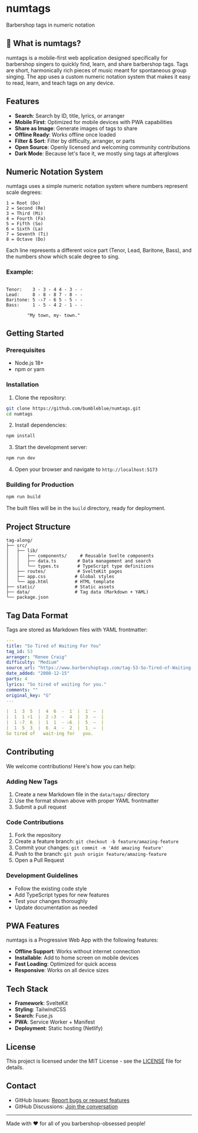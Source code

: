 # numtags

Barbershop tags in numeric notation

## 🎵 What is numtags?

numtags is a mobile-first web application designed specifically for barbershop singers to quickly find, learn, and share barbershop tags. Tags are short, harmonically rich pieces of music meant for spontaneous group singing. The app uses a custom numeric notation system that makes it easy to read, learn, and teach tags on any device.

## Features

- **Search**: Search by ID, title, lyrics, or arranger
- **Mobile First**: Optimized for mobile devices with PWA capabilities
- **Share as Image**: Generate images of tags to share 
- **Offline Ready**: Works offline once loaded
- **Filter & Sort**: Filter by difficulty, arranger, or parts
- **Open Source**: Openly licensed and welcoming community contributions
- **Dark Mode**: Because let's face it, we mostly sing tags at afterglows

## Numeric Notation System

numtags uses a simple numeric notation system where numbers represent scale degrees:

```
1 = Root (Do)
2 = Second (Re)
3 = Third (Mi)
4 = Fourth (Fa)
5 = Fifth (So)
6 = Sixth (La)
7 = Seventh (Ti)
8 = Octave (Do)
```

Each line represents a different voice part (Tenor, Lead, Baritone, Bass), and the numbers show which scale degree to sing. 

### Example:
```

Tenor:    3 - 3 - 4 4 - 3 - -
Lead:     8 - 8 - 8 7 - 8 - -
Baritone: 5 -♭7 - 6 5 - 5 - -
Bass:     1 - 5 - 4 2 - 1 - -

        "My town, my- town."
```

## Getting Started

### Prerequisites

- Node.js 18+ 
- npm or yarn

### Installation

1. Clone the repository:
```bash
git clone https://github.com/bumbleblue/numtags.git
cd numtags
```

2. Install dependencies:
```bash
npm install
```

3. Start the development server:
```bash
npm run dev
```

4. Open your browser and navigate to `http://localhost:5173`

### Building for Production

```bash
npm run build
```

The built files will be in the `build` directory, ready for deployment.

## Project Structure

```
tag-along/
├── src/
│   ├── lib/
│   │   ├── components/     # Reusable Svelte components
│   │   ├── data.ts        # Data management and search
│   │   └── types.ts       # TypeScript type definitions
│   ├── routes/            # SvelteKit pages
│   ├── app.css           # Global styles
│   └── app.html          # HTML template
├── static/               # Static assets
├── data/                 # Tag data (Markdown + YAML)
└── package.json
```

## Tag Data Format

Tags are stored as Markdown files with YAML frontmatter:

```yaml
---
title: "So Tired of Waiting For You"
tag_id: 53
arranger: "Renee Craig"
difficulty: "Medium"
source_url: "https://www.barbershoptags.com/tag-53-So-Tired-of-Waiting-for-You"
date_added: "2008-12-15"
parts: 4
lyrics: "So tired of waiting for you."
comments: ""
original_key: "G"
---

|  1  3  5  |  4  6  -  1̇  |  1̇  —  |
|  1  1 ♯1  |  2 ♭3  -  4  |  3  —  |
|  1 ♭7̣  6̣  |  1  1  - ♭6̣  |  5̣  —  |
|  1  5̣  3̣  |  6̣  4̣  -  2̣  |  1̣  —  |
So tired of   wait-ing for   you.
```

## Contributing

We welcome contributions! Here's how you can help:

### Adding New Tags

1. Create a new Markdown file in the `data/tags/` directory
2. Use the format shown above with proper YAML frontmatter
3. Submit a pull request

### Code Contributions

1. Fork the repository
2. Create a feature branch: `git checkout -b feature/amazing-feature`
3. Commit your changes: `git commit -m 'Add amazing feature'`
4. Push to the branch: `git push origin feature/amazing-feature`
5. Open a Pull Request

### Development Guidelines

- Follow the existing code style
- Add TypeScript types for new features
- Test your changes thoroughly
- Update documentation as needed

## PWA Features

numtags is a Progressive Web App with the following features:

- **Offline Support**: Works without internet connection
- **Installable**: Add to home screen on mobile devices
- **Fast Loading**: Optimized for quick access
- **Responsive**: Works on all device sizes

## Tech Stack

- **Framework**: SvelteKit
- **Styling**: TailwindCSS
- **Search**: Fuse.js
- **PWA**: Service Worker + Manifest
- **Deployment**: Static hosting (Netlify)

## License

This project is licensed under the MIT License - see the [LICENSE](LICENSE) file for details.

## Contact

- GitHub Issues: [Report bugs or request features](https://github.com/your-username/tag-along/issues)
- GitHub Discussions: [Join the conversation](https://github.com/your-username/tag-along/discussions)

---

Made with ❤️ for all of you barbershop-obsessed people!
